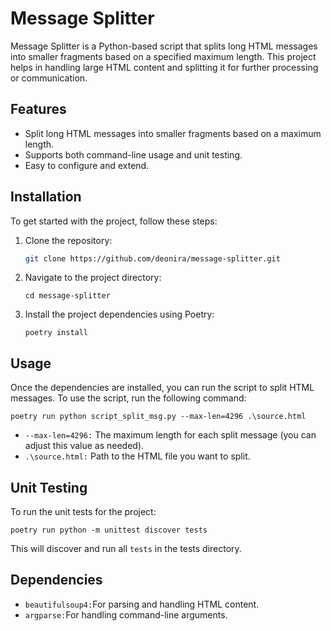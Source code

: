 # Message Splitter

Message Splitter is a Python-based script that splits long HTML messages into smaller fragments based on a specified maximum length. This project helps in handling large HTML content and splitting it for further processing or communication.

## Features

- Split long HTML messages into smaller fragments based on a maximum length.
- Supports both command-line usage and unit testing.
- Easy to configure and extend.

## Installation

To get started with the project, follow these steps:

1. Clone the repository:

   ```bash
   git clone https://github.com/deonira/message-splitter.git
2. Navigate to the project directory:
   ```
   cd message-splitter
3. Install the project dependencies using Poetry:
   ```
   poetry install
## Usage
Once the dependencies are installed, you can run the script to split HTML messages.
To use the script, run the following command:
```
poetry run python script_split_msg.py --max-len=4296 .\source.html
```
- ```--max-len=4296:``` The maximum length for each split message (you can adjust this value as needed).
- ```.\source.html:``` Path to the HTML file you want to split.
## Unit Testing
To run the unit tests for the project:
```
poetry run python -m unittest discover tests
```
This will discover and run all ```tests``` in the tests directory.
## Dependencies
- ```beautifulsoup4:```For parsing and handling HTML content.
- ```argparse:```For handling command-line arguments.
